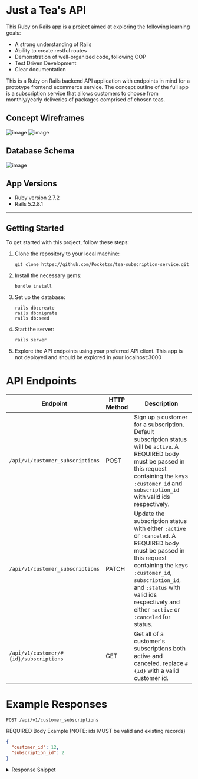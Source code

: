 # Just a Tea's API 
This Ruby on Rails app is a project aimed at exploring the following learning goals:

- A strong understanding of Rails
- Ability to create restful routes
- Demonstration of well-organized code, following OOP
- Test Driven Development
- Clear documentation

This is a Ruby on Rails backend API application with endpoints in mind for a prototype frontend ecommerce service.
The concept outline of the full app is a subscription service that allows customers to choose from monthly/yearly deliveries of packages comprised of chosen teas.

## Concept Wireframes
![image](https://user-images.githubusercontent.com/110859604/233245563-50d4e2ae-fc7b-4ece-8de6-c8d6a9d062fb.png)
![image](https://user-images.githubusercontent.com/110859604/233245617-9e4924c8-3ae7-4019-9a47-398211ae19d1.png)
## Database Schema
![image](https://user-images.githubusercontent.com/110859604/233245791-75706299-66fe-497a-a894-c5f3214b4d92.png)

## App Versions
- Ruby version 2.7.2   
- Rails 5.2.8.1

<hr>




## Getting Started

To get started with this project, follow these steps:

1. Clone the repository to your local machine:
   ```
   git clone https://github.com/Pocketzs/tea-subscription-service.git
   ```

2. Install the necessary gems:
   ```
   bundle install
   ```

3. Set up the database:
   ```
   rails db:create
   rails db:migrate
   rails db:seed
   ```

4. Start the server:
   ```
   rails server
   ```

5. Explore the API endpoints using your preferred API client. This app is not deployed and should be explored in your localhost:3000

# API Endpoints 

| Endpoint | HTTP Method | Description | 
| -------- | ----------- | ----------- |
| `/api/v1/customer_subscriptions` | POST | Sign up a customer for a subscription.  Default subscription status will be `active`.  A REQUIRED body must be passed in this request containing the keys `:customer_id` and `subscription_id` with valid ids respectively. |
| `/api/v1/customer_subscriptions` | PATCH | Update the subscription status with either `:active` or `:canceled`.  A REQUIRED body must be passed in this request containing the keys `:customer_id`, `subscription_id`, and `:status` with valid ids respectively and either `:active` or `:canceled` for status. |
| `/api/v1/customer/#{id}/subscriptions` | GET | Get all of a customer's subscriptions both active and canceled.  replace `#{id}` with a valid customer id.


# Example Responses

`POST /api/v1/customer_subscriptions`

REQUIRED Body Example (NOTE: ids MUST be valid and existing records)
```JSON
{
  "customer_id": 12,
  "subscription_id": 2
}
```

<details>
  <summary>Response Snippet</summary>
  
</details>
